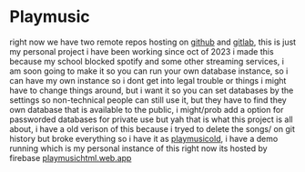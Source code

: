 # Playmusic 
right now we have two remote repos hosting on [github](https://github.com/sillyangel/playmusic) and [gitlab](https://gitlab.com/sillyangel/playmusic), this is just my personal project i have been working since oct of 2023 i made this because my school blocked spotify and some other streaming services, i am soon going to make it so you can run your own database instance, so i can have my own instance so i dont get into legal trouble or things i might have to change things around, but i want it so you can set databases by the settings so non-technical people can still use it, but they have to find they own database that is available to the public, i might/prob add a option for passworded databases for private use but yah that is what this project is all about, i have a old verison of this because i tryed to delete the songs/ on git history but broke everything so i have it as [playmusicold](https://github.com/sillyangel/playmusicold), i have a demo running which is my personal instance of this right now its hosted by firebase [playmusichtml.web.app](https://playmusichtml.web.app) 
